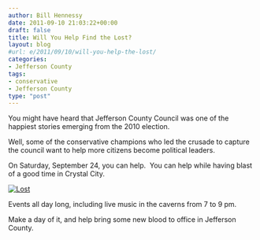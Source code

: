 ```yaml
---
author: Bill Hennessy
date: 2011-09-10 21:03:22+00:00
draft: false
title: Will You Help Find the Lost?
layout: blog
#url: e/2011/09/10/will-you-help-the-lost/
categories:
- Jefferson County
tags:
- conservative
- Jefferson County
type: "post"
---
```


You might have heard that Jefferson County Council was one of the happiest stories emerging from the 2010 election.

Well, some of the conservative champions who led the crusade to capture the council want to help more citizens become political leaders.

On Saturday, September 24, you can help.  You can help while having blast of a good time in Crystal City.

[![Lost](https://hennessysview.com/wp-content/uploads/2011/09/Lost_thumb.jpg)
](https://hennessysview.com/wp-content/uploads/2011/09/Lost.jpg)

Events all day long, including live music in the caverns from 7 to 9 pm.

Make a day of it, and help bring some new blood to office in Jefferson County.
